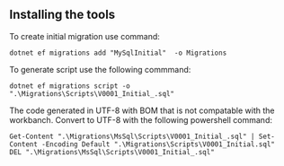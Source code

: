 ﻿## Installing the tools

To create initial migration use command:
```
dotnet ef migrations add "MySqlInitial"  -o Migrations
```

To generate script use the following commmand:
```
dotnet ef migrations script -o ".\Migrations\Scripts\V0001_Initial_.sql" 
```

The code generated in UTF-8 with BOM that is not compatable with the workbanch. Convert to UTF-8 with the following powershell command:
```
Get-Content ".\Migrations\MsSql\Scripts\V0001_Initial_.sql" | Set-Content -Encoding Default ".\Migrations\Scripts\V0001_Initial.sql"
DEL ".\Migrations\MsSql\Scripts\V0001_Initial_.sql"
```

